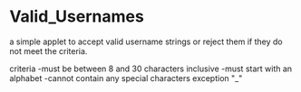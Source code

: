 # Valid_Usernames
a simple applet to accept valid username strings or reject them if they do not meet the criteria.

criteria
-must be between 8 and 30 characters inclusive
-must start with an alphabet 
-cannot contain any special characters exception "_"
